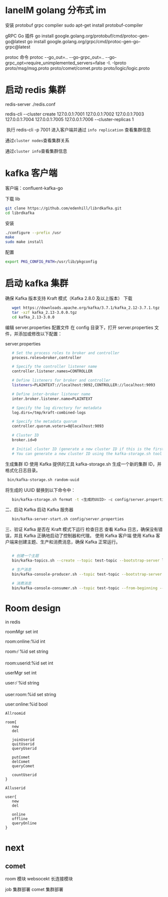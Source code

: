 # laneIM golang 分布式 im

安装 protobuf grpc complier
sudo apt-get install protobuf-compiler

gRPC Go 插件
go install google.golang.org/protobuf/cmd/protoc-gen-go@latest
go install google.golang.org/grpc/cmd/protoc-gen-go-grpc@latest

protoc 命令
protoc --go_out=.. --go-grpc_out=.. --go-grpc_opt=require_unimplemented_servers=false -I. -Iproto proto/msg/msg.proto proto/comet/comet.proto proto/logic/logic.proto

# 启动 redis 集群

redis-server ./redis.conf

redis-cli --cluster create 127.0.0.1:7001 127.0.0.1:7002 127.0.0.1:7003 127.0.0.1:7004 127.0.0.1:7005 127.0.0.1:7006 --cluster-replicas 1

​ 执行 redis-cli -p 7001 进入客户端并通过 `info replication` 查看集群信息

通过`cluster nodes`查看集群关系

通过`cluster info`查看集群信息

# kafka 客户端

客户端：confluent-kafka-go

下载 lib

```bash
git clone https://github.com/edenhill/librdkafka.git
cd librdkafka
```

安装

```bash
./configure --prefix /usr
make
sudo make install
```

配置

```bash
export PKG_CONFIG_PATH=/usr/lib/pkgconfig
```

# 启动 kafka 集群

确保 Kafka 版本支持 Kraft 模式（Kafka 2.8.0 及以上版本）
下载

```sh
   wget https://downloads.apache.org/kafka/3.7.1/kafka_2.12-3.7.1.tgz
   tar -xzf kafka_2.13-3.0.0.tgz
   cd kafka_2.13-3.0.0
```

编辑 server.properties 配置文件
在 config 目录下，打开 server.properties 文件，并添加或修改以下配置：

server.properties

```sh
   # Set the process roles to broker and controller
   process.roles=broker,controller

   # Specify the controller listener name
   controller.listener.names=CONTROLLER

   # Define listeners for broker and controller
   listeners=PLAINTEXT://localhost:9092,CONTROLLER://localhost:9093

   # Define inter-broker listener name
   inter.broker.listener.name=PLAINTEXT

   # Specify the log directory for metadata
   log.dirs=/tmp/kraft-combined-logs

   # Specify the metadata quorum
   controller.quorum.voters=0@localhost:9093

   # Cluster ID
   broker.id=0

   # Initial cluster ID (generate a new cluster ID if this is the first time you're starting this cluster)
   # You can generate a new cluster ID using the kafka-storage.sh tool
```

生成集群 ID
使用 Kafka 提供的工具 kafka-storage.sh 生成一个新的集群 ID，并格式化日志目录。

```sh
 bin/kafka-storage.sh random-uuid
```

将生成的 UUID 替换到以下命令中：

```sh
   bin/kafka-storage.sh format -t <生成的UUID> -c config/server.properties
```

二、启动 Kafka
启动 Kafka 服务器

```sh
   bin/kafka-server-start.sh config/server.properties
```

三、验证 Kafka 是否在 Kraft 模式下运行
检查日志
查看 Kafka 日志，确保没有错误，并且 Kafka 正确地启动了控制器和代理。
使用 Kafka 客户端
使用 Kafka 客户端来创建主题、生产和消费消息，确保 Kafka 正常运行。

```sh

   # 创建一个主题
   bin/kafka-topics.sh --create --topic test-topic --bootstrap-server localhost:9092 --partitions 1 --replication-factor 1

   # 生产消息
   bin/kafka-console-producer.sh --topic test-topic --bootstrap-server localhost:9092

   # 消费消息
   bin/kafka-console-consumer.sh --topic test-topic --from-beginning --bootstrap-server localhost:9092
```

# Room design

in redis

roomMgr set int

room:online:%id int

room:comet:%id set string

room:userid:%id set int

userMgr set int

user:comet:%id string

user:room:%id set string

user:online:%id bool

```
Allroomid

room{
   new
   del

   joinUserid
   quitUserid
   queryUserid

   putComet
   delComet
   queryComet

   countUserid
}

Alluserid

user{
   new
   del

   online
   offline
   queryOnline
}
```

# next

## comet

room 模块
websocekt 长连接模块

job 集群部署
comet 集群部署
